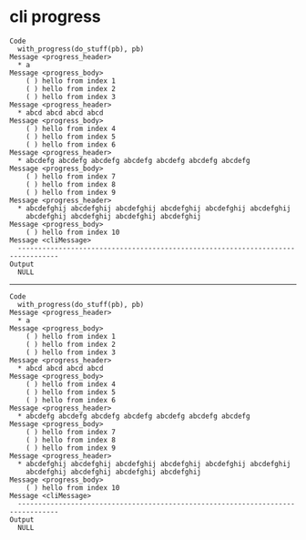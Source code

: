 # cli progress

    Code
      with_progress(do_stuff(pb), pb)
    Message <progress_header>
      * a
    Message <progress_body>
        ( ) hello from index 1
        ( ) hello from index 2
        ( ) hello from index 3
    Message <progress_header>
      * abcd abcd abcd abcd
    Message <progress_body>
        ( ) hello from index 4
        ( ) hello from index 5
        ( ) hello from index 6
    Message <progress_header>
      * abcdefg abcdefg abcdefg abcdefg abcdefg abcdefg abcdefg
    Message <progress_body>
        ( ) hello from index 7
        ( ) hello from index 8
        ( ) hello from index 9
    Message <progress_header>
      * abcdefghij abcdefghij abcdefghij abcdefghij abcdefghij abcdefghij
        abcdefghij abcdefghij abcdefghij abcdefghij
    Message <progress_body>
        ( ) hello from index 10
    Message <cliMessage>
      --------------------------------------------------------------------------------
    Output
      NULL

---

    Code
      with_progress(do_stuff(pb), pb)
    Message <progress_header>
      * a
    Message <progress_body>
        ( ) hello from index 1
        ( ) hello from index 2
        ( ) hello from index 3
    Message <progress_header>
      * abcd abcd abcd abcd
    Message <progress_body>
        ( ) hello from index 4
        ( ) hello from index 5
        ( ) hello from index 6
    Message <progress_header>
      * abcdefg abcdefg abcdefg abcdefg abcdefg abcdefg abcdefg
    Message <progress_body>
        ( ) hello from index 7
        ( ) hello from index 8
        ( ) hello from index 9
    Message <progress_header>
      * abcdefghij abcdefghij abcdefghij abcdefghij abcdefghij abcdefghij
        abcdefghij abcdefghij abcdefghij abcdefghij
    Message <progress_body>
        ( ) hello from index 10
    Message <cliMessage>
      --------------------------------------------------------------------------------
    Output
      NULL

